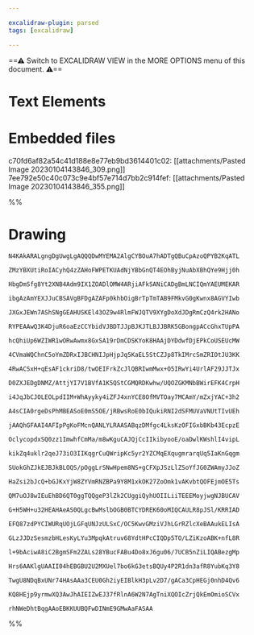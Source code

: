 ```yaml
---

excalidraw-plugin: parsed
tags: [excalidraw]

---
```

==⚠  Switch to EXCALIDRAW VIEW in the MORE OPTIONS menu of this document. ⚠==


# Text Elements

# Embedded files
c70fd6af82a54c41d188e8e77eb9bd3614401c02: [[attachments/Pasted Image 20230104143846_309.png]]
7ee792e50c40c073c9e4bf57e714d7bb2c914fef: [[attachments/Pasted Image 20230104143846_355.png]]

%%
# Drawing
```compressed-json
N4KAkARALgngDgUwgLgAQQQDwMYEMA2AlgCYBOuA7hADTgQBuCpAzoQPYB2KqATL

ZMzYBXUtiRoIACyhQ4zZAHoFWPETKUAdNjYBbGnQT4EOhByjNuAbXBhQYe9Hjj0h

HbgDmSfg8Yt2XNB4Adm9IX1ZOADlOMW4ARjiAFkSANiCADgBmLNCIQmYAEUMEKAR

ibgAzAmYEXJJuCBSAVgBFDgAZAFp0khbOigBrTpTmTAB9FMkvG0gKwnx8AGVYIwb

JXGxJEWn7AShSNgGEAHUSKEl43OZ9w4RlmFWJQTV9XYgDoXdJDgRmCzQ4rk2HANo

RYPEAAwQ3K4DjuR6oaEzCCYbidVJBDTJJpBJKJTLBJJBRK5GBongpACcGhxTUpPA

hcQhiUp6WZIWR1wORwAwmx8GxSA19rDmCDSKYoK8HAAjDYDdwfDjEPkCoUSEUcMW

4CVmaWQChnC5oYmZDRxIJBCHNIJpHjpJq5KaEL5StCZJp8TkIMrcSmZRIOtJU3KK

4RwACSxH+qEsAF1ckriD8/twOEIFrkZcJlQBRIwmMwx+O5IRwYi4UrlAF29JJTJx

D0ZXJEDgDNMZ/AttjYI7V1BVfA1K5QStCGMQRDKwhw/UQOZGKMNbBWirEFK4CrpH

i4JqJbCJOLEOLpdIIM+WhAyyky4iZFJ4xnYCE8OfMVTOay7MCAmY/mZxjYAC+3h2

A4sCIA0rgeDsPhMBEASoE0mS5OE/jRBwsRoE0bIQukiRNI2dSFMUVaVNUtTIvUEh

jAAQhGFAAI4AFIpPgKoFMcnQANLYLRAASABqzDMfgc4LksKzOFIGxbBKb43EcpzE

OclycopdxSQ0zz1ImwhfCmMa/m8wKguCAJQjCcIIkibyooE/oaDwlKWshlI4vipL

kikZq4uklr2qeJ73iO3IIKqgrCuQWripKc5yr2YZCMqEXqugmrarqUq5IaKnGqgm

SUokGhZJkEJBJkBLOQS/pOggLrSNwHpem8NS+gCFXpJSzLlZSoYfJG0ZWAmyJJoZ

HaZsi2bJcQ+bGJKxYjW8ZYVmRNZBPa9Y8M1xkOK27ZoOmk1vAKvbtQOFEjmOE5Ts

QM7uOJ8wIEuEhBD6QT0ggTQQgeP3lZk2CUggiQyhUOIILiiTEEEMoyjwgNJBUCAV

G+H5WH+u32HEAHAeAS0QLgcBwMslbOGB0BTCYDREK60oMIQCAULR8pJSl/KRRIAD

EFQ87zdPYCIWURqUOjLGFqUNJzULSxC/OC5KwvGMziVJhLGrRZlcXeBAAukELIsA

GLzJJDzSesmzbHLesKyLYu3MpqkAtruv68YdtHPcCIQDp5TO/LZiKzoABK+nfL8R

l+9bAciwA8iC2BgmSFm2ZALs28YBucFABu4Do8xJ6gu06/7UCB5nZiLIQABezgMp

Hrs6AAKlgUAAII04hEBGBU2U2MXUel7bo6kG3etsBQUy4P2R1dn3afR8YubKq3Y8

TwgU8NDqBxUNr74HAsAAa3CEU0Gh2iyEIBlkH3pLv2D7/gACa3CpHEGj0nhD4Qv6

KQ8HEjp9yrmwXQ3AwJhAIEIZwEJ37fRlnA6W2N7AgTniXQOIcZrjQkEmOmioSCVx

rhNWeDhtBqgAAoEBKKUUBQFwDINmE9GMwAaFASAA
```
%%